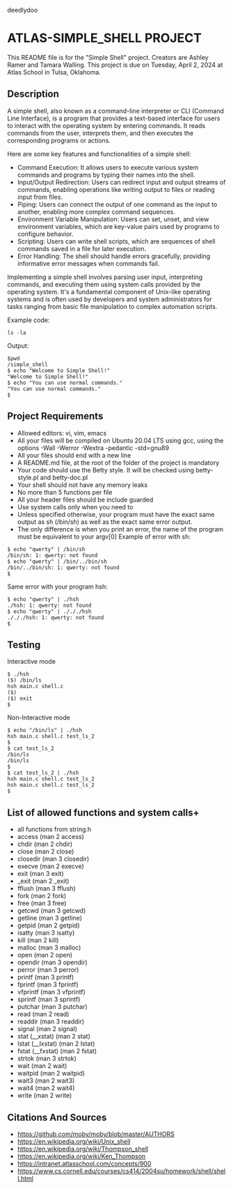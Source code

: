 deedlydoo
# ATLAS-SIMPLE_SHELL PROJECT
This README file is for the "Simple Shell" project. Creators are Ashley Ramer and Tamara Walling. This project is due on Tuesday, April 2, 2024 at Atlas School in Tulsa, Oklahoma.

## Description
A simple shell, also known as a command-line interpreter or CLI (Command Line Interface), is a program that provides a text-based interface for users to interact with the operating system by entering commands. It reads commands from the user, interprets them, and then executes the corresponding programs or actions.

Here are some key features and functionalities of a simple shell:
+ Command Execution: It allows users to execute various system commands and programs by typing their names into the shell.
+ Input/Output Redirection: Users can redirect input and output streams of commands, enabling operations like writing output to files or reading input from files.
+ Piping: Users can connect the output of one command as the input to another, enabling more complex command sequences.
+ Environment Variable Manipulation: Users can set, unset, and view environment variables, which are key-value pairs used by programs to configure behavior.
+ Scripting: Users can write shell scripts, which are sequences of shell commands saved in a file for later execution.
+ Error Handling: The shell should handle errors gracefully, providing informative error messages when commands fail.

Implementing a simple shell involves parsing user input, interpreting commands, and executing them using system calls provided by the operating system. It's a fundamental component of Unix-like operating systems and is often used by developers and system administrators for tasks ranging from basic file manipulation to complex automation scripts.

Example code:
```
ls -la
```

Output:
```
$pwd
/simple_shell
$ echo "Welcome to Simple Shell!"
"Welcome to Simple Shell!"
$ echo "You can use normal commands."
"You can use normal commands."
$
```

## Project Requirements
+ Allowed editors: vi, vim, emacs
+ All your files will be compiled on Ubuntu 20.04 LTS using gcc, using the options -Wall -Werror -Wextra -pedantic -std=gnu89
+ All your files should end with a new line
+ A README.md file, at the root of the folder of the project is mandatory
+ Your code should use the Betty style. It will be checked using betty-style.pl and betty-doc.pl
+ Your shell should not have any memory leaks
+ No more than 5 functions per file
+ All your header files should be include guarded
+ Use system calls only when you need to
+ Unless specified otherwise, your program must have the exact same output as sh (/bin/sh) as well as the exact same error output.
+ The only difference is when you print an error, the name of the program must be equivalent to your argv[0]
	Example of error with sh:
```
$ echo "qwerty" | /bin/sh
/bin/sh: 1: qwerty: not found
$ echo "qwerty" | /bin/../bin/sh
/bin/../bin/sh: 1: qwerty: not found
$
```
Same error with your program hsh:
```
$ echo "qwerty" | ./hsh
./hsh: 1: qwerty: not found
$ echo "qwerty" | ./././hsh
./././hsh: 1: qwerty: not found
$
```
## Testing
Interactive mode
```
$ ./hsh
($) /bin/ls
hsh main.c shell.c
($)
($) exit
$
```

Non-Interactive mode
```
$ echo "/bin/ls" | ./hsh
hsh main.c shell.c test_ls_2
$
$ cat test_ls_2
/bin/ls
/bin/ls
$
$ cat test_ls_2 | ./hsh
hsh main.c shell.c test_ls_2
hsh main.c shell.c test_ls_2
$
```

## List of allowed functions and system calls+
+ all functions from string.h
+ access (man 2 access)
+ chdir (man 2 chdir)
+ close (man 2 close)
+ closedir (man 3 closedir)
+ execve (man 2 execve)
+ exit (man 3 exit)
+ _exit (man 2 _exit)
+ fflush (man 3 fflush)
+ fork (man 2 fork)
+ free (man 3 free)
+ getcwd (man 3 getcwd)
+ getline (man 3 getline)
+ getpid (man 2 getpid)
+ isatty (man 3 isatty)
+ kill (man 2 kill)
+ malloc (man 3 malloc)
+ open (man 2 open)
+ opendir (man 3 opendir)
+ perror (man 3 perror)
+ printf (man 3 printf)
+ fprintf (man 3 fprintf)
+ vfprintf (man 3 vfprintf)
+ sprintf (man 3 sprintf)
+ putchar (man 3 putchar)
+ read (man 2 read)
+ readdir (man 3 readdir)
+ signal (man 2 signal)
+ stat (__xstat) (man 2 stat)
+ lstat (__lxstat) (man 2 lstat)
+ fstat (__fxstat) (man 2 fstat)
+ strtok (man 3 strtok)
+ wait (man 2 wait)
+ waitpid (man 2 waitpid)
+ wait3 (man 2 wait3)
+ wait4 (man 2 wait4)
+ write (man 2 write)

## Citations And Sources
+ https://github.com/moby/moby/blob/master/AUTHORS
+ https://en.wikipedia.org/wiki/Unix_shell
+ https://en.wikipedia.org/wiki/Thompson_shell
+ https://en.wikipedia.org/wiki/Ken_Thompson
+ https://intranet.atlasschool.com/concepts/900
+ https://www.cs.cornell.edu/courses/cs414/2004su/homework/shell/shell.html 
